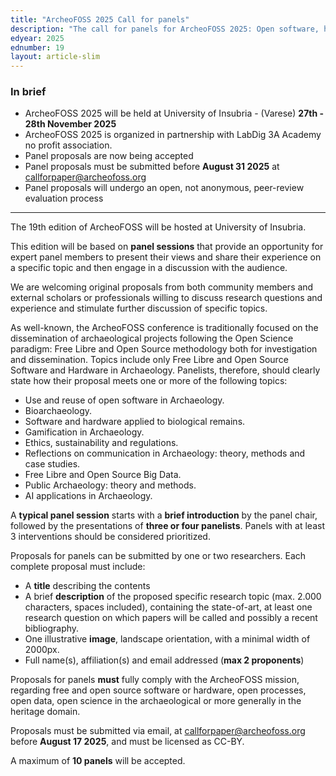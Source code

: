 ```yaml
---
title: "ArcheoFOSS 2025 Call for panels"
description: "The call for panels for ArcheoFOSS 2025: Open software, hardware, processes, data and formats in archaeological research is now available"
edyear: 2025
ednumber: 19
layout: article-slim
---
```


### In brief

- ArcheoFOSS 2025 will be held at University of Insubria - (Varese) **27th - 28th November 2025**
- ArcheoFOSS 2025 is organized in partnership with LabDig 3A Academy no profit association.
- Panel proposals are now being accepted
- Panel proposals must be submitted before **August 31 2025** at [callforpaper@archeofoss.org](mailto:callforpaper@archeofoss.org)
- Panel proposals will undergo an open, not anonymous, peer-review evaluation process

---

The 19th edition of ArcheoFOSS will be hosted at University of Insubria.

This edition will be based on **panel sessions** that provide an opportunity for expert panel members to present their views and share their experience on a specific topic and then engage in a discussion with the audience.

We are welcoming original proposals from both community members and external scholars or professionals willing to discuss research questions and experience and stimulate further discussion of specific topics.

As well-known, the ArcheoFOSS conference is traditionally focused on the dissemination of archaeological projects following the Open Science paradigm: Free Libre and Open Source methodology both for investigation and dissemination.
Topics include only Free Libre and Open Source Software and Hardware in Archaeology.
Panelists, therefore, should clearly state how their proposal meets one or more of the following topics:

- Use and reuse of open software in Archaeology.
- Bioarchaeology.
- Software and hardware applied to biological remains.
- Gamification in Archaeology.
- Ethics, sustainability and regulations.
- Reflections on communication in Archaeology: theory, methods and case studies.
- Free Libre and Open Source Big Data.
- Public Archaeology: theory and methods.
- AI applications in Archaeology.

A **typical panel session** starts with a **brief introduction** by the panel chair, followed by the presentations of **three or four panelists**.
Panels with at least 3 interventions should be considered prioritized.

Proposals for panels can be submitted by one or two researchers. Each complete proposal must include:

- A **title** describing the contents
- A brief **description** of the proposed specific research topic (max. 2.000 characters, spaces included), containing the state-of-art, at least one research question on which papers will be called and possibly a recent bibliography.
- One illustrative **image**, landscape orientation, with a minimal width of 2000px.
- Full name(s), affiliation(s) and email addressed (**max 2 proponents**)

Proposals for panels **must** fully comply with the ArcheoFOSS mission, regarding free and open source software or hardware, open processes, open data, open science in the archaeological or more generally in the heritage domain.

Proposals must be submitted via email, at [callforpaper@archeofoss.org](mailto:callforpaper@archeofoss.org) before **August 17 2025**, and must be licensed as CC-BY.

A maximum of **10 panels** will be accepted.

